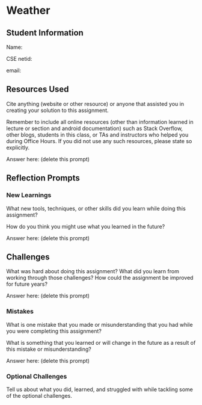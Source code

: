 # Weather

## Student Information
Name:

CSE netid:

email:

## Resources Used
Cite anything (website or other resource) or anyone that assisted you in creating your solution to this assignment.

Remember to include all online resources (other than information learned in lecture or section and android documentation) such as Stack Overflow, other blogs, students in this class, or TAs and instructors who helped you during Office Hours. If you did not use any such resources, please state so explicitly.

Answer here: (delete this prompt)

## Reflection Prompts

### New Learnings
What new tools, techniques, or other skills did you learn while doing this assignment?

How do you think you might use what you learned in the future?

Answer here: (delete this prompt)

## Challenges
What was hard about doing this assignment?
What did you learn from working through those challenges?
How could the assignment be improved for future years?

Answer here: (delete this prompt)

### Mistakes
What is one mistake that you made or misunderstanding that you had while you were completing this assignment?

What is something that you learned or will change in the future as a result of this mistake or misunderstanding?

Answer here: (delete this prompt)

### Optional Challenges
Tell us about what you did, learned, and struggled with while tackling some of the optional challenges.